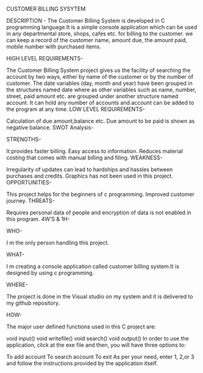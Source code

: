 CUSTOMER BILLING SYSYTEM

DESCRIPTION - The Customer Billing System is developed in C programming language.It is a simple console application which can be used in any departmental store, shops, cafes etc. for billing to the customer. we can keep a record of the customer name, amount due, the amount paid, mobile number with purchased items.

HIGH LEVEL REQUIREMENTS-

The Customer Billing System project gives us the facility of searching the account by two ways, either by name of the customer or by the number of customer.
The date variables (day, month and year) have been grouped in the structures named date where as other variables such as name, number, street, paid amount etc. are grouped under another structure named account.
It can hold any number of accounts and account can be added to the program at any time.
LOW LEVEL REQUIREMENTS-

Calculation of due amount,balance etc.
Due amount to be paid is shown as negative balance.
SWOT Analysis-

STRENGTHS-

It provides faster billing.
Easy access to information.
Reduces material costing that comes with manual billing and filing.
WEAKNESS-

Irregularity of updates can lead to hardships and hassles between purchases and credits.
Graphics has not been used in this project.
OPPORTUNITIES-

This project helps for the beginners of c programming.
Improved customer journey.
THREATS-

Requires personal data of people and encryption of data is not enabled in this program.
4W’S & 1H-

WHO-

I m the only person handling this project.

WHAT-

I m creating a console application called customer billing system.It is designed by using c programming.

WHERE-

The project is done in the Visual studio on my system and it is delivered to my github repository.

HOW-

The major user defined functions used in this C project are:

void input()
void writefile()
void search()
void output()
In order to use the application, click at the exe file and then, you will have three options to:

To add account
To search account
To exit As per your need, enter 1, 2,or 3 and follow the instructions provided by the application itself.

